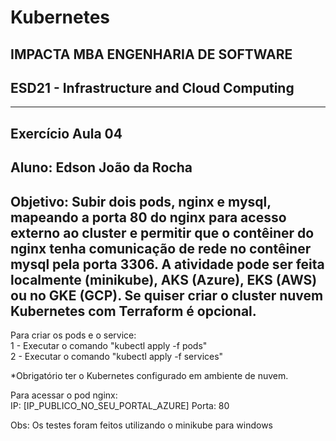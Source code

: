 # Kubernetes  

## IMPACTA MBA ENGENHARIA DE SOFTWARE  
## ESD21 - Infrastructure and Cloud Computing 
---------------------------------------------------------------------------------------------------------------

## Exercício Aula 04

## Aluno: Edson João da Rocha

## Objetivo: Subir dois pods, nginx e mysql, mapeando a porta 80 do nginx para acesso externo ao cluster e permitir que o contêiner do nginx tenha comunicação de rede no contêiner mysql pela porta 3306. A atividade pode ser feita localmente (minikube), AKS (Azure), EKS (AWS) ou no GKE (GCP). Se quiser criar o cluster nuvem Kubernetes com Terraform é opcional. 

Para criar os pods e o service:  
    1 - Executar o comando "kubectl apply -f pods"  
    2 - Executar o comando "kubectl apply -f services"

*Obrigatório ter o Kubernetes configurado em ambiente de nuvem.  

Para acessar o pod nginx:   
IP: [IP_PUBLICO_NO_SEU_PORTAL_AZURE] Porta: 80  

Obs: Os testes foram feitos utilizando o minikube para windows
